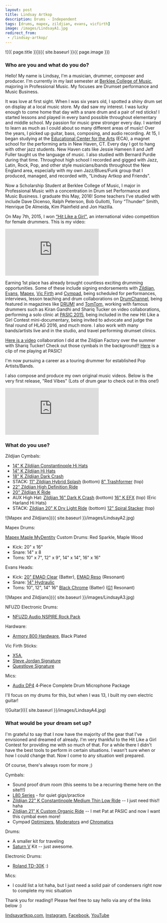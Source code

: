 ```yaml
---
layout: post
title: Lindsay Artkop
description: Drums - Independent
tags: [drums, mapex, zildjian, evans, vicfirth]
image: /images/LindsayA1.jpg
redirect_from:
 - /lindsay-artkop/
---
```


![{{ page.title }}]({{ site.baseurl }}{{ page.image }})

### Who are you and what do you do?

Hello! My name is Lindsay, I'm a musician, drummer, composer and producer. I'm currently in my last semester at [Berklee College of Music](https://www.berklee.edu/), majoring in Professional Music. My focuses are Drumset performance and Music Business.

It was love at first sight. When I was six years old, I spotted a shiny drum set on display at a local music store. My dad saw my interest. I was lucky enough to come home that day with a snare drum and a pair of red sticks! I started lessons and played in every band possible throughout elementary and middle school. My passion for music grew stronger every day. I wanted to learn as much as I could about so many different areas of music! Over the years, I picked up guitar, bass, composing, and audio recording. At 15, I began studying at the [Educational Center for the Arts](http://www.aces.org/schools-programs/magnet-schools/educational-center-for-the-arts) (ECA), a magnet school for the performing arts in New Haven, CT. Every day I got to hang with other jazz students. New Haven cats like Jessie Hameen II and Jeff Fuller taught us the language of music. I also studied with Bernard Purdie during that time. Throughout high school I recorded and gigged with Jazz, Latin, Rock, Pop, and other style musicians/bands throughout the New England area, especially with my own Jazz/Blues/Funk group that I produced, managed, and recorded with, “Lindsay Artkop and Friends".

Now a Scholarship Student at Berklee College of Music, I major in Professional Music with a concentration in Drum set Performance and Music Business. I graduate this May, 2016! Some teachers I've studied with include Dave Dicenso, Ralph Peterson, Bob Gullotti, Tony “Thunder" Smith, Henrique De Almeida, Kim Plainfield and Jon Hazilla.

On May 7th, 2015, I won [“Hit Like a Girl"](http://www.hitlikeagirlcontest.com/), an international video competition for female drummers. This is my video:

<p><div class='embed-container'><iframe src="https://www.youtube.com/embed/TKKO3mdyIus?rel=0&amp;showinfo=0" frameborder="0" allowfullscreen></iframe></div></p>

Earning 1st place has already brought countless exciting drumming opportunities. Some of these include signing endorsements with [Zildjian](http://zildjian.com/), [Evans](http://www.evansdrumheads.com/), [Mapex](http://mapexdrums.com/), [Vic Firth](http://vicfirth.com/) and [Cympad](http://www.cympad.com/), being scheduled for performances, interviews, lesson teaching and drum collaborations on [DrumChannel](http://www.drumchannel.com/), being featured in magazines like [DRUM!](http://www.drummagazine.com/) and [TomTom](http://tomtommag.com/), working with famous drummers such as Kiran Gandhi and Shariq Tucker on video collaborations, performing a solo clinic at [PASIC 2015](http://www.pas.org/pasic/about-pasic/general-information), being included in the new Hit Like a Girl Contest mini-documentary, being invited to advocate and judge the final round of HLAG 2016, and much more. I also work with many bands/artists live and in the studio, and travel performing drumset clinics.

[Here is a video](https://www.youtube.com/watch?v=r0rW5fZ9IOE) collaboration I did at the Zildjian Factory over the summer with Shariq Tucker! Check out those cymbals in the background!! [Here](https://www.youtube.com/watch?v=MzJxUmsk520) is a clip of me playing at PASIC!

I'm now pursuing a career as a touring drummer for established Pop Artists/Bands.

I also compose and produce my own original music videos. Below is the very first release, "Red Vibes" (Lots of drum gear to check out in this one!)

<p><div class='embed-container'><iframe src="https://www.youtube.com/embed/yUQGL6zAuwM?rel=0&amp;showinfo=0" frameborder="0" allowfullscreen></iframe></div></p>

### What do you use?

Zildjian Cymbals:

* [14" K Zildjian Constantinople Hi Hats](http://myBook.to/zildjianconstantinople14)
* [14" K Zildjian Hi Hats](http://myBook.to/zildjian14hats)
* [18" K Zildjian Dark Crash](http://myBook.to/zildjiankdark18)
* STACK: [11" Zildjian Hybrid Splash](http://myBook.to/zildjian11splash) (bottom) [8" Trashformer](http://myBook.to/8trashformer) (top)
* [22" Zildjian High Definition Ride](http://myBook.to/zildjianhighdefinition22)
* [20" Zildjian K Ride](http://myBook.to/zildjiank20ride)
* AUX High Hat: [Zildjian 16" Dark K Crash](http://myBook.to/zildjiank16crash) (bottom) [16" K EFX](http://myBook.to/zildjian16efx) (top) (Eric Harland Hi Hats)
* STACK: [Zildjian 20" K Dry Light Ride](http://myBook.to/zildjian20drylightride) (bottom) [12" Spiral Stacker](http://myBook.to/zildjianspiralstacker) (top)

![Mapex and Zildjians]({{ site.baseurl }}/images/LindsayA2.jpg)

Mapex Drums:

[Mapex Maple MyDentity](http://mydentity.mapexdrums.com/) Custom Drums: Red Sparkle, Maple Wood

* Kick: 20" x 16"
* Snare: 14" x 8
* Toms: 10" x 7", 12" x 9", 14" x 14", 16" x 16"

Evans Heads:

* Kick: [20" EMAD Clear](http://myBook.to/evansemadclear20) (Batter), [EMAD Reso](http://myBook.to/emadreso20) (Resonant)
* Snare: [14" Hydraulic](http://myBook.to/evans14hydraulic)
* Toms: 10", 12", 14" 16" [Black Chrome](http://myBook.to/evansblackchrome) (Batter) ([G1](http://myBook.to/evansg1pack) Resonant)

![Mapex and Zildjians]({{ site.baseurl }}/images/LindsayA3.jpg)

NFUZD Electronic Drums:

* [NFUZD Audio NSPIRE Rock Pack](http://myBook.to/nfuzdrockpack)

Hardware:

* [Armory 800 Hardware](http://mapexdrums.com/international/products/hardware/hardware-packs/hp8005eb/), Black Plated

Vic Firth Sticks:

* [X5A](http://myBook.to/vicfirthx5a), 
* [Steve Jordan Signature](http://myBook.to/vicfirthstevejordan)
* [Questlove Signature](http://myBook.to/vicfirthquestlove)

Mics:

* [Audix DP4](http://myBook.to/audixdp4) 4‑Piece Complete Drum Microphone Package

I'll focus on my drums for this, but when I was 13, I built my own electric guitar!

![Guitar]({{ site.baseurl }}/images/LindsayA4.jpg)

### What would be your dream set up?

I'm grateful to say that I now have the majority of the gear that I've envisioned and dreamed of already. I'm very thankful to the Hit Like a Girl Contest for providing me with so much of that. For a while there I didn't have the best tools to perform in certain situations. I wasn't sure when or how I could change that. Now I come to any situation well prepared.

Of course, there's always room for more ;)

Cymbals:

* Sound proof drum room (this seems to be a recurring theme here on the site!!!)
* [L80 Series](http://zildjian.com/Products/Drumset-Cymbals/Low-Volume) - for quiet gigs/practice
* [Zildjian 22" K Constantinople Medium Thin Low Ride](http://myBook.to/zildjianconstantinople22) -- I just need this!! haha
* [Zildjian 21" K Custom Organic Ride](http://myBook.to/zildjian21organic) -- I met Pat at PASIC and now I want this cymbal even more!
* Cympad [Optimizers](http://shop.cympad.com/p/cympad-optimizer-starter-pack), [Moderators](http://shop.cympad.com/c/moderator-series) and [Chromatics](http://shop.cympad.com/c/chromatics-series)

Drums:

* A smaller kit for traveling
* [Saturn V](http://mapexdrums.com/international/products/drum-sets/saturn-v/) Kit -- just awesome.

Electronic Drums:

* [Roland TD-30K](http://myBook.to/rolandtd-30k) :)

Mics:

* I could list a lot haha, but I just need a solid pair of condensers right now to complete my mic situation

Thank you for reading!! Please feel free to say hello via any of the links below :)

[lindsayartkop.com](http://www.lindsayartkop.com), [Instagram](http://www.instagram.com/lindsayartkop), [Facebook](http://www.facebook.com/lindsayartkopdrums), [YouTube](http://www.youtube.com/lindsayannemusic)

